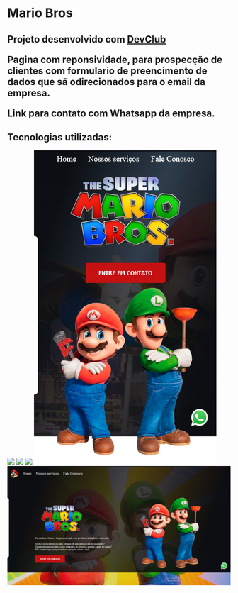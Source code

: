 <h1>Mario Bros</h1>
<h2>Projeto desenvolvido com <a href="https://rodolfomori.com.br/devclub/">DevClub</a>
<p>Pagina com reponsividade, para prospecção de clientes com formulario de preencimento de dados que sã odirecionados para o email da empresa.</p>
<p>Link para contato com Whatsapp da empresa.</p>
<h2>Tecnologias utilizadas:</h2>
<img src="https://img.shields.io/badge/HTML5-E34F26?style=for-the-badge&logo=html5&logoColor=white"/>
<img src="https://img.shields.io/badge/CSS-239120?&style=for-the-badge&logo=css3&logoColor=white"/>
<img src="https://img.shields.io/badge/JavaScript-F7DF1E?style=for-the-badge&logo=javascript&logoColor=black"/>

<img src="https://github.com/DanielTiozo/mario-bros/blob/main/src/img/smartphone.png"/>
<img src="https://github.com/DanielTiozo/mario-bros/blob/main/src/img/computador.png"/>
